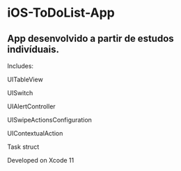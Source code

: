 # iOS-ToDoList-App


## App desenvolvido a partir de estudos indivíduais.

Includes:

UITableView

UISwitch

UIAlertController

UISwipeActionsConfiguration

UIContextualAction

Task struct


Developed on Xcode 11
